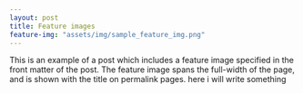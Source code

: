 ```yaml
---
layout: post
title: Feature images
feature-img: "assets/img/sample_feature_img.png"
---
```

This is an example of a post which includes a feature image specified in the front matter of the post. The feature image spans the full-width of the page, and is shown with the title on permalink pages. here i will write something
